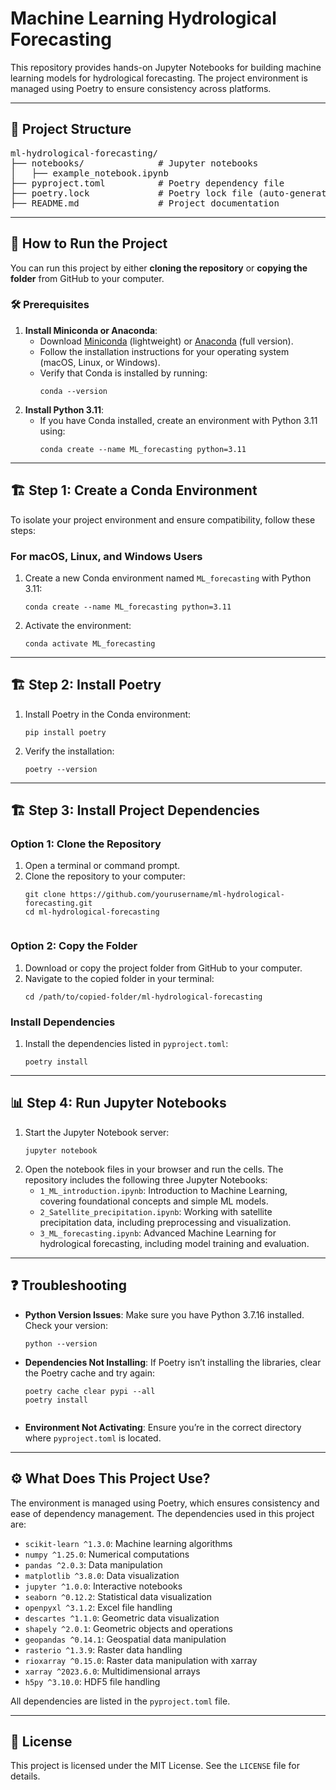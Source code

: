 <h1>Machine Learning Hydrological Forecasting</h1>

<p>This repository provides hands-on Jupyter Notebooks for building machine learning models for hydrological forecasting. The project environment is managed using Poetry to ensure consistency across platforms.</p>

<hr>

<h2>📁 Project Structure</h2>

<pre>
ml-hydrological-forecasting/
├── notebooks/              # Jupyter notebooks
│   ├── example_notebook.ipynb
├── pyproject.toml          # Poetry dependency file
├── poetry.lock             # Poetry lock file (auto-generated)
├── README.md               # Project documentation
</pre>

<hr>

<h2>🚀 How to Run the Project</h2>

<p>You can run this project by either <strong>cloning the repository</strong> or <strong>copying the folder</strong> from GitHub to your computer.</p>

<h3>🛠️ Prerequisites</h3>
<ol>
  <li><strong>Install Miniconda or Anaconda</strong>:
    <ul>
      <li>Download <a href="https://docs.conda.io/en/latest/miniconda.html" target="_blank">Miniconda</a> (lightweight) or <a href="https://www.anaconda.com/" target="_blank">Anaconda</a> (full version).</li>
      <li>Follow the installation instructions for your operating system (macOS, Linux, or Windows).</li>
      <li>Verify that Conda is installed by running:
        <pre><code>conda --version</code></pre>
      </li>
    </ul>
  </li>
  <li><strong>Install Python 3.11</strong>:
    <ul>
      <li>If you have Conda installed, create an environment with Python 3.11 using:
        <pre><code>conda create --name ML_forecasting python=3.11</code></pre>
      </li>
    </ul>
  </li>
</ol>

<hr>

<h2>🏗️ Step 1: Create a Conda Environment</h2>

<p>To isolate your project environment and ensure compatibility, follow these steps:</p>

<h3>For macOS, Linux, and Windows Users</h3>
<ol>
  <li>Create a new Conda environment named <code>ML_forecasting</code> with Python 3.11:
    <pre><code>conda create --name ML_forecasting python=3.11</code></pre>
  </li>
  <li>Activate the environment:
    <pre><code>conda activate ML_forecasting</code></pre>
  </li>
</ol>

<hr>

<h2>🏗️ Step 2: Install Poetry</h2>
<ol>
  <li>Install Poetry in the Conda environment:
    <pre><code>pip install poetry</code></pre>
  </li>
  <li>Verify the installation:
    <pre><code>poetry --version</code></pre>
  </li>
</ol>

<hr>

<h2>🏗️ Step 3: Install Project Dependencies</h2>

<h3>Option 1: Clone the Repository</h3>
<ol>
  <li>Open a terminal or command prompt.</li>
  <li>Clone the repository to your computer:
    <pre><code>git clone https://github.com/yourusername/ml-hydrological-forecasting.git
cd ml-hydrological-forecasting
    </code></pre>
  </li>
</ol>

<h3>Option 2: Copy the Folder</h3>
<ol>
  <li>Download or copy the project folder from GitHub to your computer.</li>
  <li>Navigate to the copied folder in your terminal:
    <pre><code>cd /path/to/copied-folder/ml-hydrological-forecasting</code></pre>
  </li>
</ol>

<h3>Install Dependencies</h3>
<ol>
  <li>Install the dependencies listed in <code>pyproject.toml</code>:
    <pre><code>poetry install</code></pre>
  </li>
</ol>

<hr>

<h2>📊 Step 4: Run Jupyter Notebooks</h2>
<ol>
  <li>Start the Jupyter Notebook server:
    <pre><code>jupyter notebook</code></pre>
  </li>
  <li>Open the notebook files in your browser and run the cells. The repository includes the following three Jupyter Notebooks:
    <ul>
      <li><code>1_ML_introduction.ipynb</code>: Introduction to Machine Learning, covering foundational concepts and simple ML models.</li>
      <li><code>2_Satellite_precipitation.ipynb</code>: Working with satellite precipitation data, including preprocessing and visualization.</li>
      <li><code>3_ML_forecasting.ipynb</code>: Advanced Machine Learning for hydrological forecasting, including model training and evaluation.</li>
    </ul>
  </li>
</ol>

<hr>

<h2>❓ Troubleshooting</h2>
<ul>
  <li><strong>Python Version Issues</strong>: Make sure you have Python 3.7.16 installed. Check your version:
    <pre><code>python --version</code></pre>
  </li>
  <li><strong>Dependencies Not Installing</strong>: If Poetry isn’t installing the libraries, clear the Poetry cache and try again:
    <pre><code>poetry cache clear pypi --all
poetry install
    </code></pre>
  </li>
  <li><strong>Environment Not Activating</strong>: Ensure you’re in the correct directory where <code>pyproject.toml</code> is located.</li>
</ul>

<hr>

<h2>⚙️ What Does This Project Use?</h2>
<p>The environment is managed using Poetry, which ensures consistency and ease of dependency management. The dependencies used in this project are:</p>

<ul>
  <li><code>scikit-learn ^1.3.0</code>: Machine learning algorithms</li>
  <li><code>numpy ^1.25.0</code>: Numerical computations</li>
  <li><code>pandas ^2.0.3</code>: Data manipulation</li>
  <li><code>matplotlib ^3.8.0</code>: Data visualization</li>
  <li><code>jupyter ^1.0.0</code>: Interactive notebooks</li>
  <li><code>seaborn ^0.12.2</code>: Statistical data visualization</li>
  <li><code>openpyxl ^3.1.2</code>: Excel file handling</li>
  <li><code>descartes ^1.1.0</code>: Geometric data visualization</li>
  <li><code>shapely ^2.0.1</code>: Geometric objects and operations</li>
  <li><code>geopandas ^0.14.1</code>: Geospatial data manipulation</li>
  <li><code>rasterio ^1.3.9</code>: Raster data handling</li>
  <li><code>rioxarray ^0.15.0</code>: Raster data manipulation with xarray</li>
  <li><code>xarray ^2023.6.0</code>: Multidimensional arrays</li>
  <li><code>h5py ^3.10.0</code>: HDF5 file handling</li>
</ul>

<p>All dependencies are listed in the <code>pyproject.toml</code> file.</p>


<hr>

<h2>📜 License</h2>
<p>This project is licensed under the MIT License. See the <code>LICENSE</code> file for details.</p>